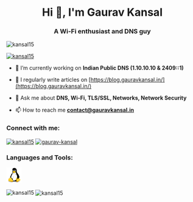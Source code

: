 <h1 align="center">Hi 👋, I'm Gaurav Kansal</h1>
<h3 align="center">A Wi-Fi enthusiast and DNS guy</h3>

<p align="left"> <img src="https://komarev.com/ghpvc/?username=kansal15&label=Profile%20views&color=0e75b6&style=flat" alt="kansal15" /> </p>

<p align="left"> <a href="https://twitter.com/kansal15" target="_blank"><img src="https://img.shields.io/twitter/follow/kansal15?logo=twitter&style=for-the-badge" alt="kansal15" /></a> </p>

- 🔭 I’m currently working on **Indian Public DNS (1.10.10.10 & 2409::1)**

- 📝 I regularly write articles on [https://blog.gauravkansal.in/](https://blog.gauravkansal.in/)

- 💬 Ask me about **DNS, Wi-Fi, TLS/SSL, Networks, Network Security**

- 📫 How to reach me **contact@gauravkansal.in**

<h3 align="left">Connect with me:</h3>
<p align="left">
<a href="https://twitter.com/kansal15" target="_blank"><img align="center" src="images/icons/socialMedia/twitter.svg" alt="kansal15" height="30" width="40" /></a>
<a href="https://linkedin.com/in/gaurav-kansal" target="_blank"><img align="center" src="images/icons/socialMedia/linked-in-alt.svg" alt="gaurav-kansal" height="30" width="40" /></a>
</p>

<h3 align="left">Languages and Tools:</h3>
<p align="left"> <a href="https://www.linux.org/" target="_blank" rel="noreferrer"> <img src="https://raw.githubusercontent.com/devicons/devicon/master/icons/linux/linux-original.svg" alt="linux" width="40" height="40"/> </a> </p>

<p><img align="left" src="https://github-readme-stats.vercel.app/api/top-langs?username=kansal15&show_icons=true&locale=en&layout=compact" alt="kansal15" /></p>

<p>&nbsp;<img align="center" src="https://github-readme-stats.vercel.app/api?username=kansal15&show_icons=true&locale=en" alt="kansal15" /></p>
